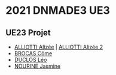 # 2021 DNMADE3 UE3

## UE23 Projet
* [ALLIOTTI Alizée](https://Alizeeensaama.github.io/Sirtaki_exemple/alizee/index.html) |
[ALLIOTTI Alizée 2](https://alizeealiotti.wixsite.com/my-site-2)
* [BROCAS Côme](https://come31.github.io/judo-vr/)
* [DUCLOS Léo](https://tempuraleo.github.io/univers1/)
* [NOURINE Jasmine](https://njasmine98.github.io/pro_project/statique.html)

<!-- 
* [Marion](https://maionaiiise.github.io/maionaiiise_VR/14_sirtaki-final-test/index.html)
* [Hugo](https://honuh.github.io/houdot_VR/SIRTAKI/index.html)
* [Louane](https://louane2308.github.io/lavranche_VR)
* [Tom](https://louane2308.github.io/lavranche_VR)

* [Loic](https://loacp.github.io/Loac_VR/City.html)
* [Laurine](https://orleanne.github.io/laurine_VR/index.html)
* [Antoine](https://github.com/Antoine-Jury/AJury_VR/blob/master/DNMADE3_sirtaki-main/index.html)
* [Adrien](https://adrien-ensaama.github.io/adrien_VR/index.html)
* [Martin](https://marlandesdestin.github.io/MarlandesDestin_VR/z_animation_controls/sirtaki.html)

* [Cécile](https://cecilette.github.io/cecile_VR/index.html)

* [Génia](https://geniakim.github.io/Genia_VR/index.html)
			 -->